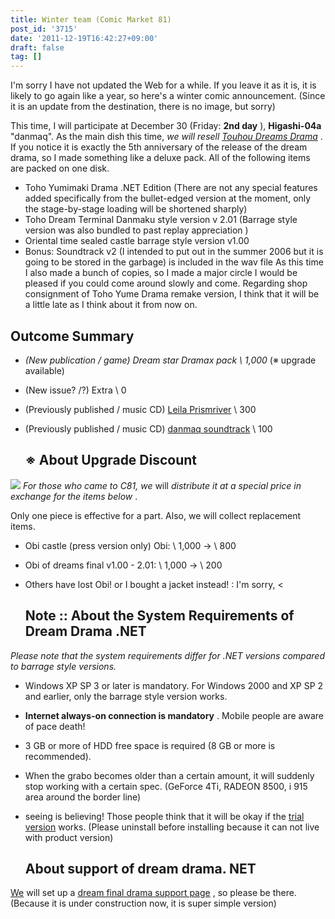 ```yaml
---
title: Winter team (Comic Market 81)
post_id: '3715'
date: '2011-12-19T16:42:27+09:00'
draft: false
tag: []
---
```


I'm sorry I have not updated the Web for a while. If you leave it as it is, it is likely to go again like a year, so here's a winter comic announcement. (Since it is an update from the destination, there is no image, but sorry)

This time, I will participate at December 30 (Friday: **2nd day** ), **Higashi-04a** "danmaq". As the main dish this time, _we will resell [Touhou Dreams Drama](/!/thC/)_ . If you notice it is exactly the 5th anniversary of the release of the dream drama, so I made something like a deluxe pack. All of the following items are packed on one disk.

*   Toho Yumimaki Drama .NET Edition (There are not any special features added specifically from the bullet-edged version at the moment, only the stage-by-stage loading will be shortened sharply)
*   Toho Dream Terminal Danmaku style version v 2.01 (Barrage style version was also bundled to past replay appreciation <pre-architectural>)
*   Oriental time sealed castle barrage style version v1.00
*   Bonus: Soundtrack v2 (I intended to put out in the summer 2006 but it is going to be stored in the garbage) is included in the wav file As this time I also made a bunch of copies, so I made a major circle I would be pleased if you could come around slowly and come. Regarding shop consignment of Toho Yume Drama remake version, I think that it will be a little late as I think about it from now on.

## Outcome Summary

*   _(New publication / game) Dream star Dramax pack \ 1,000_ (※ upgrade available)
*   (New issue? /?) Extra \ 0
*   (Previously published / music CD) [Leila Prismriver](/!/leila/) \ 300
*   (Previously published / music CD) [danmaq soundtrack](/!/dst/) \ 100
    
    ## ※ About Upgrade Discount
    

![](/!/thC/cap_s.jpg) _For those who came to C81, we_ will _distribute it at a special price in exchange for the items below_ .

Only one piece is effective for a part. Also, we will collect replacement items.

*   Obi castle (press version only) Obi: \ 1,000 → \ 800
*   Obi of dreams final v1.00 - 2.01: \ 1,000 → \ 200
*   Others have lost Obi! or I bought a jacket instead! : I'm sorry, <
    
    ## Note :: About the System Requirements of Dream Drama .NET
    

_Please note that the system requirements differ for .NET versions compared to barrage style versions._

*   Windows XP SP 3 or later is mandatory. For Windows 2000 and XP SP 2 and earlier, only the barrage style version works.
*   **Internet always-on connection is mandatory** . Mobile people are aware of pace death!
*   3 GB or more of HDD free space is required (8 GB or more is recommended).
*   When the grabo becomes older than a certain amount, it will suddenly stop working with a certain spec. (GeForce 4Ti, RADEON 8500, i 915 area around the border line)
*   seeing is believing! Those people think that it will be okay if the [trial version](/!/thC/nph-thC3.0TrGetNightlyBuild.cgi) works. (Please uninstall before installing because it can not live with product version)
    
    ## About support of dream drama. NET
    

[We](/!/thC/support/) will set up a [dream final drama support page](/!/thC/support/) , so please be there. (Because it is under construction now, it is super simple version)